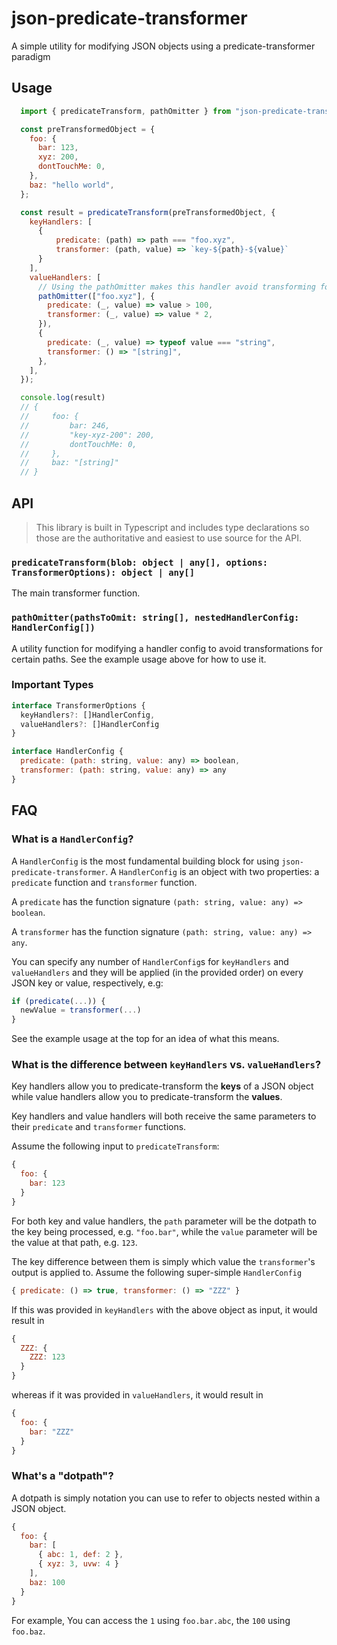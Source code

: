 # json-predicate-transformer

A simple utility for modifying JSON objects using a predicate-transformer paradigm

## Usage

```js
  import { predicateTransform, pathOmitter } from "json-predicate-transformer"

  const preTransformedObject = {
    foo: {
      bar: 123,
      xyz: 200,
      dontTouchMe: 0,
    },
    baz: "hello world",
  };

  const result = predicateTransform(preTransformedObject, {
    keyHandlers: [
      {
          predicate: (path) => path === "foo.xyz",
          transformer: (path, value) => `key-${path}-${value}`
      }
    ],
    valueHandlers: [
      // Using the pathOmitter makes this handler avoid transforming foo.xyz
      pathOmitter(["foo.xyz"], {
        predicate: (_, value) => value > 100,
        transformer: (_, value) => value * 2,
      }),
      {
        predicate: (_, value) => typeof value === "string",
        transformer: () => "[string]",
      },
    ],
  });

  console.log(result)
  // {
  //     foo: {
  //         bar: 246,
  //         "key-xyz-200": 200,
  //         dontTouchMe: 0,
  //     },
  //     baz: "[string]"
  // }
```

## API

> This library is built in Typescript and includes type declarations so those are the authoritative and easiest to use source for the API.

### `predicateTransform(blob: object | any[], options: TransformerOptions): object | any[]`
The main transformer function.

### `pathOmitter(pathsToOmit: string[], nestedHandlerConfig: HandlerConfig[])`
A utility function for modifying a handler config to avoid transformations for certain paths. See the example usage above for how to use it.

### Important Types
```js
interface TransformerOptions {
  keyHandlers?: []HandlerConfig,
  valueHandlers?: []HandlerConfig
}

interface HandlerConfig {
  predicate: (path: string, value: any) => boolean,
  transformer: (path: string, value: any) => any
}
```

## FAQ

### What is a `HandlerConfig`?
A `HandlerConfig` is the most fundamental building block for using `json-predicate-transformer`. A `HandlerConfig` is an object with two properties: a `predicate` function and `transformer` function. 

A `predicate` has the function signature `(path: string, value: any) => boolean`.

A `transformer` has the function signature `(path: string, value: any) => any`.

You can specify any number of `HandlerConfig`s for `keyHandlers` and `valueHandlers` and they will be applied (in the provided order) on every JSON key or value, respectively, e.g:
```js
if (predicate(...)) {
  newValue = transformer(...)
}
```
See the example usage at the top for an idea of what this means.

### What is the difference between `keyHandlers` vs. `valueHandlers`?
Key handlers allow you to predicate-transform the **keys** of a JSON object while value handlers allow you to predicate-transform the **values**.

Key handlers and value handlers will both receive the same parameters to their `predicate` and `transformer` functions.

Assume the following input to `predicateTransform`:
```js
{
  foo: {
    bar: 123
  }
}
```

For both key and value handlers, the `path` parameter will be the dotpath to the key being processed, e.g. `"foo.bar"`, while the `value` parameter will be the value at that path, e.g. `123`.

The key difference between them is simply which value the `transformer`'s output is applied to. Assume the following super-simple `HandlerConfig`
```js
{ predicate: () => true, transformer: () => "ZZZ" }
```

If this was provided in `keyHandlers` with the above object as input, it would result in
```js
{
  ZZZ: {
    ZZZ: 123
  }
}
```
whereas if it was provided in `valueHandlers`, it would result in
```js
{
  foo: {
    bar: "ZZZ"
  }
}
```

### What's a "dotpath"?

A dotpath is simply notation you can use to refer to objects nested within a JSON object.
```js
{
  foo: {
    bar: [
      { abc: 1, def: 2 },
      { xyz: 3, uvw: 4 }
    ],
    baz: 100
  }
}
```

For example, You can access the `1` using `foo.bar.abc`, the `100` using `foo.baz`.